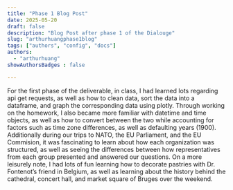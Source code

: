 ```yaml
---
title: "Phase 1 Blog Post"
date: 2025-05-20
draft: false
description: "Blog Post after phase 1 of the Dialouge"
slug: "arthurhuangphase1blog" 
tags: ["authors", "config", "docs"]
authors:
  - "arthurhuang"
showAuthorsBadges : false

---
```


For the first phase of the deliverable, in class, I had learned lots regarding api get requests, as well as how to clean data, sort the data into a dataframe, and graph the corresponding data using plotly. Through working on the homework, I also became more familiar with datetime and time objects, as well as how to convert between the two while accounting for factors such as time zone differences, as well as defaulting years (1900). Additionally during our trips to NATO, the EU Parliament, and the EU Commision, it was fascinating to learn about how each organization was structured, as well as seeing the differences between how representatives from each group presented and answered our questions. On a more leisurely note, I had lots of fun learning how to decorate pastries with Dr. Fontenot’s friend in Belgium, as well as learning about the history behind the cathedral, concert hall, and market square of Bruges over the weekend.

